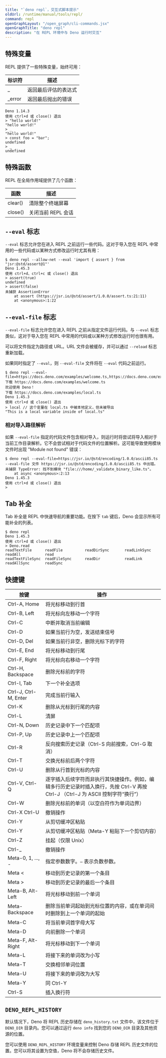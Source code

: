```yaml
---
title: "`deno repl`，交互式脚本提示"
oldUrl: /runtime/manual/tools/repl/
command: repl
openGraphLayout: "/open_graph/cli-commands.jsx"
openGraphTitle: "deno repl"
description: "在 REPL 环境中与 Deno 运行时交互"
---
```


## 特殊变量

REPL 提供了一些特殊变量，始终可用：

| 标识符    | 描述                             |
| -------- | --------------------------------- |
| _        | 返回最后评估的表达式              |
| _error   | 返回最后抛出的错误                 |

```console
Deno 1.14.3
使用 ctrl+d 或 close() 退出
> "hello world!"
"hello world!"
> _
"hello world!"
> const foo = "bar";
undefined
> _
undefined
```

## 特殊函数

REPL 在全局作用域提供了几个函数：

| 函数     | 描述                           |
| -------- | ------------------------------- |
| clear()  | 清除整个终端屏幕                 |
| close()  | 关闭当前 REPL 会话               |

## `--eval` 标志

`--eval` 标志允许您在进入 REPL 之前运行一些代码。这对于导入您在 REPL 中常用的一些代码或以某种方式修改运行时尤其有用：

```console
$ deno repl --allow-net --eval 'import { assert } from "jsr:@std/assert@1"'
Deno 1.45.3
使用 ctrl+d、ctrl+c 或 close() 退出
> assert(true)
undefined
> assert(false)
未捕获 AssertionError
    at assert (https://jsr.io/@std/assert/1.0.0/assert.ts:21:11)
    at <anonymous>:1:22
```

## `--eval-file` 标志

`--eval-file` 标志允许您在进入 REPL 之前从指定文件运行代码。与 `--eval` 标志类似，这对于导入您在 REPL 中常用的代码或以某种方式修改运行时也很有用。

可以将文件指定为路径或 URL。URL 文件会被缓存，并可以通过 `--reload` 标志重新加载。

如果同时指定了 `--eval`，则 `--eval-file` 文件将在 `--eval` 代码之前运行。

```console
$ deno repl --eval-file=https://docs.deno.com/examples/welcome.ts,https://docs.deno.com/examples/local.ts
下载 https://docs.deno.com/examples/welcome.ts
欢迎使用 Deno！
下载 https://docs.deno.com/examples/local.ts
Deno 1.45.3
使用 ctrl+d 或 close() 退出
> local // 这个变量在 local.ts 中被本地定义，但未被导出
"This is a local variable inside of local.ts"
```

### 相对导入路径解析

如果 `--eval-file` 指定的代码文件包含相对导入，则运行时将尝试将导入相对于当前工作目录解析。它不会尝试相对于代码文件的位置解析。这可能导致使用模块文件时出现 "Module not found" 错误：

```console
$ deno repl --eval-file=https://jsr.io/@std/encoding/1.0.0/ascii85.ts
--eval-file 文件 https://jsr.io/@std/encoding/1.0.0/ascii85.ts 中出错。未捕获 TypeError: 找不到模块 "file:///home/_validate_binary_like.ts"。
    at async <anonymous>:2:13
Deno 1.45.3
使用 ctrl+d 或 close() 退出
>
```

## Tab 补全

Tab 补全是 REPL 中快速导航的重要功能。在按下 `tab` 键后，Deno 会显示所有可能补全的列表。

```console
$ deno repl
Deno 1.45.3
使用 ctrl+d 或 close() 退出
> Deno.read
readTextFile      readFile          readDirSync       readLinkSync      readAll           read
readTextFileSync  readFileSync      readDir           readLink          readAllSync       readSync
```

## 快捷键

| 按键                 | 操作                                                                                                                                                                                                                                                |
| --------------------- | ----------------------------------------------------------------------------------------------------------------------------------------------------------------------------------------------------------------------------------------------------- |
| Ctrl-A, Home          | 将光标移动到行首                                                                                                                                                                                                                                     |
| Ctrl-B, Left          | 将光标向左移动一个字符                                                                                                                                                                                                                               |
| Ctrl-C                | 中断并取消当前编辑                                                                                                                                                                                                                                   |
| Ctrl-D                | 如果当前行为空，发送结束信号                                                                                                                                                                                                                         |
| Ctrl-D, Del           | 如果当前行非空，删除光标下的字符                                                                                                                                                                                                                     |
| Ctrl-E, End           | 将光标移动到行尾                                                                                                                                                                                                                                     |
| Ctrl-F, Right         | 将光标向右移动一个字符                                                                                                                                                                                                                               |
| Ctrl-H, Backspace     | 删除光标前的字符                                                                                                                                                                                                                                     |
| Ctrl-I, Tab           | 下一个补全选项                                                                                                                                                                                                                                       |
| Ctrl-J, Ctrl-M, Enter | 完成当前行输入                                                                                                                                                                                                                                       |
| Ctrl-K                | 删除从光标到行尾的内容                                                                                                                                                                                                                               |
| Ctrl-L                | 清屏                                                                                                                                                                                                                                                |
| Ctrl-N, Down          | 历史记录中下一个匹配项                                                                                                                                                                                                                               |
| Ctrl-P, Up            | 历史记录中上一个匹配项                                                                                                                                                                                                                               |
| Ctrl-R                | 反向搜索历史记录（Ctrl-S 向前搜索，Ctrl-G 取消）                                                                                                                                                                                                    |
| Ctrl-T                | 交换光标前后两个字符                                                                                                                                                                                                                                 |
| Ctrl-U                | 删除从行首到光标的内容                                                                                                                                                                                                                               |
| Ctrl-V, Ctrl-Q        | 逐字插入后续字符而非执行其快捷操作。例如，编辑多行历史记录时插入换行，先按 Ctrl-V 再按 Ctrl-J （Ctrl-J 为 ASCII 控制字符“换行”）                                                                                                                   |
| Ctrl-W                | 删除光标前的单词（以空白符作为单词边界）                                                                                                                                                                                                             |
| Ctrl-X Ctrl-U         | 撤销操作                                                                                                                                                                                                                                            |
| Ctrl-Y                | 从剪切缓冲区粘贴                                                                                                                                                                                                                                    |
| Ctrl-Y                | 从剪切缓冲区粘贴（Meta-Y 粘贴下一个剪切内容）                                                                                                                                                                                                        |
| Ctrl-Z                | 挂起（仅限 Unix）                                                                                                                                                                                                                                     |
| Ctrl-_                | 撤销操作                                                                                                                                                                                                                                            |
| Meta-0, 1, ..., -     | 指定参数数字。`–` 表示负数参数。                                                                                                                                                                                                                    |
| Meta &lt;             | 移动到历史记录的第一个条目                                                                                                                                                                                                                             |
| Meta &gt;             | 移动到历史记录的最后一个条目                                                                                                                                                                                                                           |
| Meta-B, Alt-Left      | 将光标移动到前一个单词                                                                                                                                                                                                                               |
| Meta-Backspace        | 删除当前单词起始到光标位置的内容，或在单词间时删除到上一个单词的起始                                                                                                                                                                                |
| Meta-C                | 将当前单词首字母大写                                                                                                                                                                                                                                 |
| Meta-D                | 向前删除一个单词                                                                                                                                                                                                                                     |
| Meta-F, Alt-Right     | 将光标移动到下一个单词                                                                                                                                                                                                                               |
| Meta-L                | 将接下来的单词改为小写                                                                                                                                                                                                                               |
| Meta-T                | 交换相邻单词位置                                                                                                                                                                                                                                     |
| Meta-U                | 将接下来的单词改为大写                                                                                                                                                                                                                               |
| Meta-Y                | 同 Ctrl-Y                                                                                                                                                                                                                                            |
| Ctrl-S                | 插入换行符                                                                                                                                                                                                                                          |

## `DENO_REPL_HISTORY`

默认情况下，Deno 将 REPL 历史存储在 `deno_history.txt` 文件中，该文件位于 `DENO_DIR` 目录内。您可以通过运行 `deno info` 找到您的 `DENO_DIR` 目录及其他资源的位置。

您可以使用 `DENO_REPL_HISTORY` 环境变量来控制 Deno 存储 REPL 历史文件的位置。您可以将其设置为空值，Deno 将不会存储历史文件。